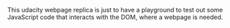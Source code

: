 This udacity webpage replica is just to have a playground to test out some JavaScript code that interacts with the DOM, where a webpage is needed.